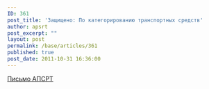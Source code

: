 ```yaml
---
ID: 361
post_title: 'Защищено: По категорированию транспортных средств'
author: apsrt
post_excerpt: ""
layout: post
permalink: /base/articles/361
published: true
post_date: 2011-10-31 16:36:00
---
```

<a href="http://www.apsrt.ru/docs/2-01-272.doc">Письмо АПСРТ</a>